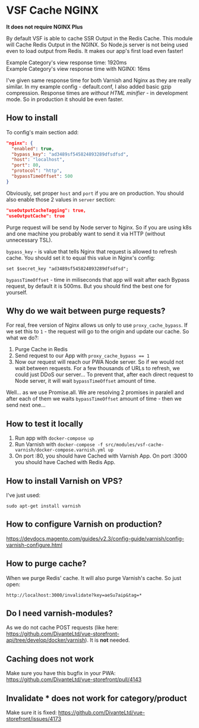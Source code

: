 # VSF Cache NGINX

**It does not require NGINX Plus**

By default VSF is able to cache SSR Output in the Redis Cache. This module will Cache Redis Output in the NGINX. So Node.js server is not being used even to load output from Redis. It makes our app's first load even faster!

Example Category's view response time: 1920ms   
Example Category's view response time with NGINX: 16ms

I've given same response time for both Varnish and Nginx as they are really similar.
In my example config - default.conf, I also added basic gzip compression.
Response times are *without HTML minifier* - in development mode. So in production it should be even faster.

## How to install
To config's main section add:
```json
"nginx": {
  "enabled": true,
  "bypass_key": "ad3489sf545824893289dfsdfsd",
  "host": "localhost",
  "port": 80,
  "protocol": "http",
  "bypassTimeOffset": 500
}
```

Obviously, set proper `host` and `port` if you are on production.
You should also enable those 2 values in `server` section:
```json
"useOutputCacheTagging": true,
"useOutputCache": true
```

Purge request will be send by Node server to Nginx. So if you are using k8s and one machine you probably want to send it via HTTP (without unnecessary TSL).

`bypass_key` - is value that tells Nginx that request is allowed to refresh cache. You should set it to equal this value in Nginx's config:
```
set $secret_key "ad3489sf545824893289dfsdfsd";
```
`bypassTimeOffset` - time in miliseconds that app will wait after each Bypass request, by default it is 500ms. But you should find the best one for yourself.

## Why do we wait between purge requests?
For real, free version of Nginx allows us only to use `proxy_cache_bypass`. If we set this to `1` - the request will go to the origin and update our cache. So what we do?:
1. Purge Cache in Redis
2. Send request to our App with `proxy_cache_bypass == 1`
3. Now our request will reach our PWA Node server. So if we would not wait between requests. For a few thousands of URLs to refresh, we could just DDoS our server... To prevent that, after each direct request to Node server, it will wait `bypassTimeOffset` amount of time.

Well... as we use Promise.all. We are resolving 2 promises in paralell and after each of them we waits `bypassTimeOffset` amount of time - then we send next one...

## How to test it locally
1. Run app with `docker-compose up`
2. Run Varnish with `docker-compose -f src/modules/vsf-cache-varnish/docker-compose.varnish.yml up`
3. On port :80, you should have Cached with Varnish App. On port :3000 you should have Cached with Redis App.

## How to install Varnish on VPS?
I've just used:
```
sudo apt-get install varnish
```

## How to configure Varnish on production?
https://devdocs.magento.com/guides/v2.3/config-guide/varnish/config-varnish-configure.html

## How to purge cache?
When we purge Redis' cache. It will also purge Varnish's cache. So just open:
```
http://localhost:3000/invalidate?key=aeSu7aip&tag=*
```

## Do I need varnish-modules?
As we do not cache POST requests (like here: https://github.com/DivanteLtd/vue-storefront-api/tree/develop/docker/varnish). It is **not** needed.

## Caching does not work
Make sure you have this bugfix in your PWA: https://github.com/DivanteLtd/vue-storefront/pull/4143

## Invalidate * does not work for category/product
Make sure it is fixed: https://github.com/DivanteLtd/vue-storefront/issues/4173
